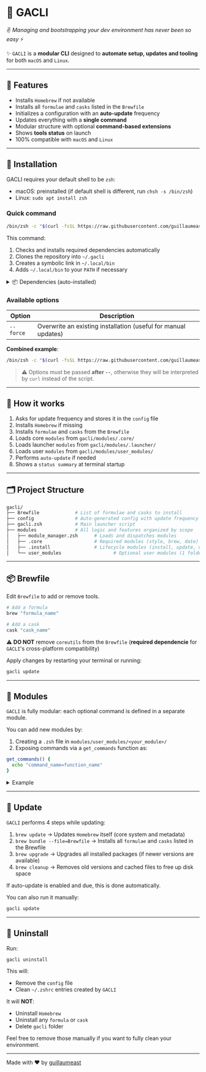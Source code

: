 # 🚀 GACLI

✌️ *Managing and bootstrapping your dev environment has never been so easy* ⚡

✨ `GACLI` is a **modular CLI** designed to **automate setup, updates and tooling** for both `macOS` and `Linux`.

---

## 🧰 Features

- Installs `Homebrew` if not available
- Installs all `formulae` and `casks` listed in the `Brewfile`
- Initializes a configuration with an **auto-update** frequency
- Updates everything with a **single command**
- Modular structure with optional **command-based extensions**
- Shows **tools status** on launch
- 100% compatible with `macOS` and `Linux`

---

## 🚀 Installation

GACLI requires your default shell to be `zsh`:
  - macOS: preinstalled (if default shell is different, run `chsh -s /bin/zsh`)
  - Linux: `sudo apt install zsh`

### Quick command

```bash
/bin/zsh -c "$(curl -fsSL https://raw.githubusercontent.com/guillaumeast/gacli/refs/heads/master/modules/.install/install.zsh)"
```

This command:

1. Checks and installs required dependencies automatically
2. Clones the repository into `~/.gacli`
3. Creates a symbolic link in `~/.local/bin`
4. Adds `~/.local/bin` to your `PATH` if necessary

<details>
<summary>📦 Dependencies (auto-installed)</summary>

When possible, dependencies are automatically installed using `curl` `Homebrew` or your system’s package manager (`apt`, `dnf`, `pacman`, etc.).

- `curl`
  - macOS: preinstalled
  - Linux: auto-installed via your `system's package manager`

- `git`
  - macOS: auto-installed via `xcode-select --install`
  - Linux: auto-installed via your `system's package manager`

- `Homebrew`
  - Auto-installed via `curl`

- `coreutils`  
  - Auto-installed via `Homebrew`

</details>

### Available options

| Option       | Description                                                                    |
|--------------|--------------------------------------------------------------------------------|
| `--force`    | Overwrite an existing installation (useful for manual updates)                 |

**Combined example**:

```bash
/bin/zsh -c "$(curl -fsSL https://raw.githubusercontent.com/guillaumeast/gacli/refs/heads/master/modules/.install/install.zsh)" -- --force
```

> ⚠️ Options must be passed **after `--`**, otherwise they will be interpreted by `curl` instead of the script.


---

## 🧠 How it works

1. Asks for update frequency and stores it in the `config` file
2. Installs `Homebrew` if missing
3. Installs `formulae` and `casks` from the `Brewfile`
4. Loads core `modules` from `gacli/modules/.core/`
5. Loads launcher `modules` from `gacli/modules/.launcher/`
6. Loads user `modules` from `gacli/modules/user_modules/`
7. Performs `auto-update` if needed
8. Shows a `status summary` at terminal startup

---

## 🗂️ Project Structure

```bash
gacli/
├── Brewfile             # List of formulae and casks to install
├── config               # Auto-generated config with update frequency
├── gacli.zsh            # Main launcher script
├── modules              # All logic and features organized by scope
│   ├── module_manager.zsh      # Loads and dispatches modules
│   ├── .core                   # Required modules (style, brew, date)
│   ├── .install                # Lifecycle modules (install, update, uninstall)
│   └── user_modules                   # Optional user modules (1 folder = 1 module)
```

---

## 📦 Brewfile

Edit `Brewfile` to add or remove tools.

```bash
# Add a formula
brew "formula_name"

# Add a cask
cask "cask_name"
```

⚠️ **DO NOT** remove `coreutils` from the `Brewfile` (**required dependencie** for `GACLI`'s cross-platform compatibility)


Apply changes by restarting your terminal or running:
```bash
gacli update
```

---

## 🧩 Modules

`GACLI` is fully modular: each optional command is defined in a separate module.

You can add new modules by:
1. Creating a `.zsh` file in `modules/user_modules/<your_module>/`
2. Exposing commands via a `get_commands` function as:
```zsh
get_commands() {
  echo "command_name=function_name"
}
```

<details>
<summary>Example</summary>

Example implementation of `gacli hello` command:
```zsh
get_commands() {
  echo "hello=hello_world"
}

hello_world() {
  printStyled info "Hello, world!"
}
```

</details>

---

## 🔄 Update

`GACLI` performs 4 steps while updating:
1. `brew update` → Updates `Homebrew` itself (core system and metadata)
2. `brew bundle --file=Brewfile` → Installs all `formulae` and `casks` listed in the Brewfile
3. `brew upgrade` → Upgrades all installed packages (if newer versions are available)
4. `brew cleanup` → Removes old versions and cached files to free up disk space

If auto-update is enabled and due, this is done automatically.

You can also run it manually:

```bash
gacli update
```

---

## 🧹 Uninstall

Run:

```bash
gacli uninstall
```

This will:
- Remove the `config` file
- Clean `~/.zshrc` entries created by `GACLI`

It will **NOT**:
- Uninstall `Homebrew`
- Uninstall any `formula` or `cask`
- Delete `gacli` folder

Feel free to remove those manually if you want to fully clean your environment.

---

Made with ❤️ by [guillaumeast](https://github.com/guillaumeast)

